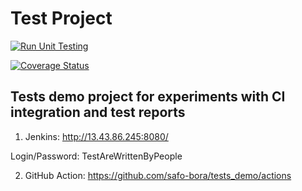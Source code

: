 # Test Project

[![Run Unit Testing](https://github.com/safo-bora/tests_demo/actions/workflows/ci-configuration.yaml/badge.svg?branch=main)](https://github.com/safo-bora/tests_demo/actions/workflows/ci-configuration.yaml)

[![Coverage Status](https://coveralls.io/repos/github/safo-bora/tests_demo/badge.svg?branch=main)](https://coveralls.io/github/safo-bora/tests_demo?branch=main)


## Tests demo project for experiments with CI integration and test reports

1) Jenkins: http://13.43.86.245:8080/ 

Login/Password: TestAreWrittenByPeople 

2) GitHub Action:
https://github.com/safo-bora/tests_demo/actions


